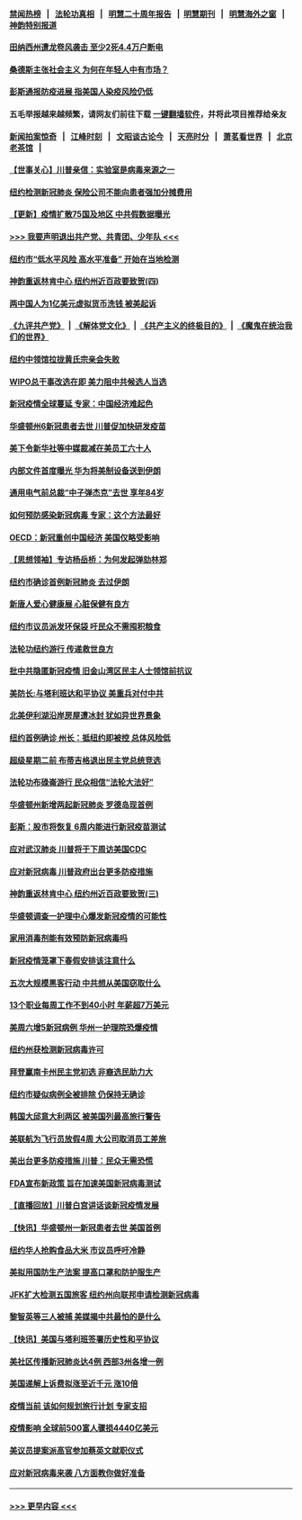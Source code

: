 #### [禁闻热榜](热点新闻.md?=0)  &nbsp;&nbsp;|&nbsp;&nbsp; [法轮功真相](https://github.com/gfw-breaker/truth/blob/master/README.md?=0) &nbsp;&nbsp;|&nbsp;&nbsp; [明慧二十周年报告](https://github.com/gfw-breaker/mh-reports/blob/master/README.md?=0) &nbsp;&nbsp;|&nbsp;&nbsp;[明慧期刊](https://github.com/gfw-breaker/mh-qikan) &nbsp;&nbsp;|&nbsp;&nbsp; [明慧海外之窗](https://github.com/gfw-breaker/mh-news/blob/master/README.md?=0) &nbsp;&nbsp;|&nbsp;&nbsp; [神韵特别报道](https://github.com/gfw-breaker/mh-news/blob/master/shenyun.md?=0)
#### [田纳西州遭龙卷风袭击 至少2死4.4万户断电](../pages/nsc412/n11912066.md?t=03032231) 
#### [桑德斯主张社会主义 为何在年轻人中有市场？](../pages/nsc412/n11911086.md?t=03032231) 
#### [彭斯通报防疫进展 指美国人染疫风险仍低](../pages/nsc412/n11910872.md?t=03032231) 
#### 五毛举报越来越频繁，请网友们前往下载 [一键翻墙软件](https://github.com/gfw-breaker/ssr-accounts)，并将此项目推荐给亲友
#### [新闻拍案惊奇](https://github.com/gfw-breaker/banned-news/blob/master/pages/link4.md) &nbsp;&nbsp;|&nbsp;&nbsp; [江峰时刻](https://github.com/gfw-breaker/banned-news/blob/master/pages/link4.md) &nbsp;&nbsp;|&nbsp;&nbsp; [文昭谈古论今](https://github.com/gfw-breaker/banned-news/blob/master/pages/link4.md) &nbsp;&nbsp;|&nbsp;&nbsp; [天亮时分](https://github.com/gfw-breaker/banned-news/blob/master/pages/link4.md) &nbsp;&nbsp;|&nbsp;&nbsp; [萧茗看世界](https://github.com/gfw-breaker/banned-news/blob/master/pages/link4.md) &nbsp;&nbsp;|&nbsp;&nbsp; [北京老茶馆](https://github.com/gfw-breaker/banned-news/blob/master/pages/link4.md) &nbsp;&nbsp;|&nbsp;&nbsp; 
#### [【世事关心】川普亲信：实验室是病毒来源之一](../pages/nsc412/n11910876.md?t=03032231) 
#### [纽约检测新冠肺炎  保险公司不能向患者强加分摊费用](../pages/nsc412/n11911167.md?t=03032231) 
#### [【更新】疫情扩散75国及地区 中共假数据曝光](../pages/nsc412/n11890652.md?t=03032231) 
#### [>>> 我要声明退出共产党、共青团、少年队 <<<](https://github.com/begood0513/goodnews/blob/master/quit/letter.md) 
#### [纽约市“低水平风险 高水平准备” 开始在当地检测](../pages/nsc412/n11911154.md?t=03032231) 
#### [神韵重返林肯中心 纽约州近百政要致贺(四)](../pages/nsc412/n11908757.md?t=03032231) 
#### [两中国人为1亿美元虚拟货币洗钱 被美起诉](../pages/nsc412/n11910880.md?t=03032231) 
#### [《九评共产党》](https://github.com/begood0513/9ping.md/blob/master/README.md) &nbsp;|&nbsp; [《解体党文化》](../../../../jtdwh.md/blob/master/README.md)  &nbsp;|&nbsp; [《共产主义的终极目的》](../../../../gczydzjmd.md/blob/master/README.md) &nbsp;|&nbsp; [《魔鬼在统治我们的世界》](../../../../mgztzwmdsj.md/blob/master/README.md) 
#### [纽约中领馆拉拢黄氏宗亲会失败](../pages/nsc412/n11910480.md?t=03032231) 
#### [WIPO总干事改选在即 美力阻中共候选人当选](../pages/nsc412/n11910464.md?t=03032231) 
#### [新冠疫情全球蔓延 专家：中国经济难起色](../pages/nsc412/n11910439.md?t=03032231) 
#### [华盛顿州6新冠患者去世 川普促加快研发疫苗](../pages/nsc412/n11910399.md?t=03032231) 
#### [美下令新华社等中媒裁减在美员工六十人](../pages/nsc412/n11910256.md?t=03032231) 
#### [内部文件首度曝光 华为将美制设备送到伊朗](../pages/nsc412/n11910211.md?t=03032231) 
#### [通用电气前总裁“中子弹杰克”去世 享年84岁](../pages/nsc412/n11910095.md?t=03032231) 
#### [如何预防感染新冠病毒 专家：这个方法最好](../pages/nsc412/n11909928.md?t=03032231) 
#### [OECD：新冠重创中国经济 美国仅略受影响](../pages/nsc412/n11910023.md?t=03032231) 
#### [【思想领袖】专访杨岳桥：为何发起弹劾林郑](../pages/nsc412/n11810919.md?t=03032231) 
#### [纽约市确诊首例新冠肺炎  去过伊朗](../pages/nsc412/n11908737.md?t=03032231) 
#### [新唐人爱心健康展  心脏保健有良方](../pages/nsc412/n11908619.md?t=03032231) 
#### [纽约市议员派发环保袋  吁民众不需囤积粮食](../pages/nsc412/n11908742.md?t=03032231) 
#### [法轮功纽约游行 传递救世良方](../pages/nsc412/n11907831.md?t=03032231) 
#### [批中共隐匿新冠疫情  旧金山湾区民主人士领馆前抗议](../pages/nsc412/n11908761.md?t=03032231) 
#### [美防长:与塔利班达和平协议 美重兵对付中共](../pages/nsc412/n11908366.md?t=03032231) 
#### [北美伊利湖沿岸房屋遭冰封 犹如异世界景象](../pages/nsc412/n11908465.md?t=03032231) 
#### [纽约首例确诊 州长：抵纽约即被控 总体风险低](../pages/nsc412/n11908143.md?t=03032231) 
#### [超级星期二前 布蒂吉格退出民主党总统竞选](../pages/nsc412/n11908156.md?t=03032231) 
#### [法轮功布碌崙游行 民众相信“法轮大法好”](../pages/nsc412/n11907645.md?t=03032231) 
#### [华盛顿州新增两起新冠肺炎 罗德岛现首例](../pages/nsc412/n11907757.md?t=03032231) 
#### [彭斯：股市将恢复 6周内能进行新冠疫苗测试](../pages/nsc412/n11907550.md?t=03032231) 
#### [应对武汉肺炎 川普将于下周访美国CDC](../pages/nsc412/n11907493.md?t=03032231) 
#### [应对新冠病毒 川普政府出台更多防疫措施](../pages/nsc412/n11907354.md?t=03032231) 
#### [神韵重返林肯中心 纽约州近百政要致贺(三)](../pages/nsc412/n11904356.md?t=03032231) 
#### [华盛顿调查一护理中心爆发新冠疫情的可能性](../pages/nsc412/n11907230.md?t=03032231) 
#### [家用消毒剂能有效预防新冠病毒吗](../pages/nsc412/n11905553.md?t=03032231) 
#### [新冠疫情笼罩下春假安排该注意什么](../pages/nsc412/n11906890.md?t=03032231) 
#### [五次大规模黑客行动 中共想从美国窃取什么](../pages/nsc412/n11899124.md?t=03032231) 
#### [13个职业每周工作不到40小时 年薪超7万美元](../pages/nsc412/n11893686.md?t=03032231) 
#### [美周六增5新冠病例 华州一护理院恐爆疫情](../pages/nsc412/n11905823.md?t=03032231) 
#### [纽约州获检测新冠病毒许可](../pages/nsc412/n11906069.md?t=03032231) 
#### [拜登赢南卡州民主党初选 非裔选民助力大](../pages/nsc412/n11905930.md?t=03032231) 
#### [纽约市疑似病例全被排除 仍保持无确诊](../pages/nsc412/n11906039.md?t=03032231) 
#### [韩国大邱意大利两区 被美国列最高旅行警告](../pages/nsc412/n11905944.md?t=03032231) 
#### [美联航为飞行员放假4周 大公司取消员工差旅](../pages/nsc412/n11905894.md?t=03032231) 
#### [美出台更多防疫措施 川普：民众无需恐慌](../pages/nsc412/n11905747.md?t=03032231) 
#### [FDA宣布新政策 旨在加速美国新冠病毒测试](../pages/nsc412/n11905693.md?t=03032231) 
#### [【直播回放】川普白宫讲话谈新冠疫情发展](../pages/nsc412/n11905588.md?t=03032231) 
#### [【快讯】华盛顿州一新冠患者去世 美国首例](../pages/nsc412/n11905571.md?t=03032231) 
#### [纽约华人抢购食品大米 市议员呼吁冷静](../pages/nsc412/n11904453.md?t=03032231) 
#### [美拟用国防生产法案 提高口罩和防护服生产](../pages/nsc412/n11905517.md?t=03032231) 
#### [JFK扩大检测五国旅客 纽约州向联邦申请检测新冠病毒](../pages/nsc412/n11905491.md?t=03032231) 
#### [黎智英等三人被捕 美媒揭中共最怕的是什么](../pages/nsc412/n11905316.md?t=03032231) 
#### [【快讯】美国与塔利班签署历史性和平协议](../pages/nsc412/n11905172.md?t=03032231) 
#### [美社区传播新冠肺炎达4例 西部3州各增一例](../pages/nsc412/n11904070.md?t=03032231) 
#### [美国递解上诉费拟涨至近千元  涨10倍](../pages/nsc412/n11904466.md?t=03032231) 
#### [疫情当前 该如何规划旅行计划 专家支招](../pages/nsc412/n11903865.md?t=03032231) 
#### [疫情影响 全球前500富人骤损4440亿美元](../pages/nsc412/n11904283.md?t=03032231) 
#### [美议员提案派高官参加蔡英文就职仪式](../pages/nsc412/n11904166.md?t=03032231) 
#### [应对新冠病毒来袭 八方面教你做好准备](../pages/nsc412/n11903736.md?t=03032231) 

----
#### [ >>> 更早内容 <<< ](../indexes/nsc412-earlier.md)

